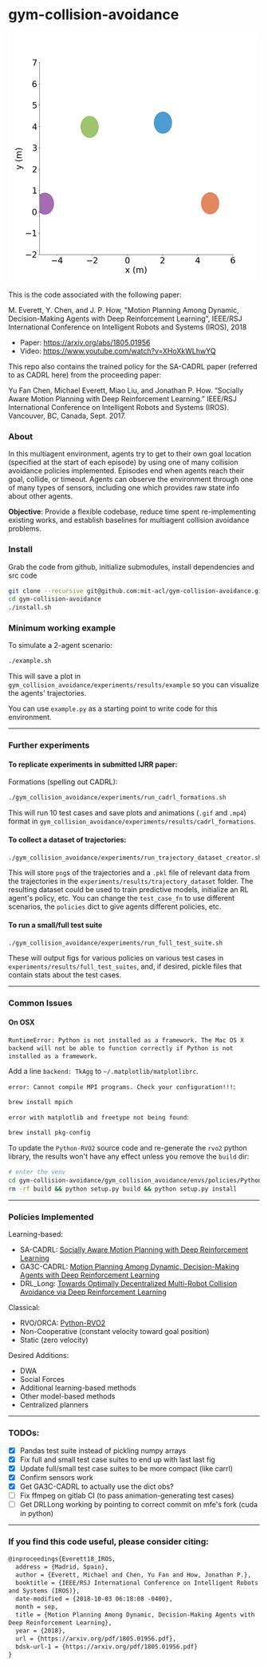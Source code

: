 # gym-collision-avoidance

<img src="misc/000_GA3C-CADRL-10_6agents.gif" width="500" alt="Agents spelling ``C''">

This is the code associated with the following paper:

M. Everett, Y. Chen, and J. P. How, "Motion Planning Among Dynamic, Decision-Making Agents with Deep Reinforcement Learning", IEEE/RSJ International Conference on Intelligent Robots and Systems (IROS), 2018
*  Paper: https://arxiv.org/abs/1805.01956
*  Video: https://www.youtube.com/watch?v=XHoXkWLhwYQ

This repo also contains the trained policy for the SA-CADRL paper (referred to as CADRL here) from the proceeding paper:

Yu Fan Chen, Michael Everett, Miao Liu, and Jonathan P. How. “Socially Aware Motion Planning with Deep Reinforcement Learning.” IEEE/RSJ International Conference on Intelligent Robots and Systems (IROS). Vancouver, BC, Canada, Sept. 2017.

### About

In this multiagent environment, agents try to get to their own goal location (specified at the start of each episode) by using one of many collision avoidance policies implemented.
Episodes end when agents reach their goal, collide, or timeout.
Agents can observe the environment through one of many types of sensors, including one which provides raw state info about other agents.

**Objective**: Provide a flexible codebase, reduce time spent re-implementing existing works, and establish baselines for multiagent collision avoidance problems.

### Install

Grab the code from github, initialize submodules, install dependencies and src code
```bash
git clone --recursive git@github.com:mit-acl/gym-collision-avoidance.git # If internal to MIT-ACL, use GitLab origin instead
cd gym-collision-avoidance
./install.sh
```

### Minimum working example

To simulate a 2-agent scenario:
```bash
./example.sh
```

This will save a plot in `gym_collision_avoidance/experiments/results/example` so you can visualize the agents' trajectories.

You can use `example.py` as a starting point to write code for this environment.

---

### Further experiments

#### To replicate experiments in submitted IJRR paper:

Formations (spelling out CADRL):
```bash
./gym_collision_avoidance/experiments/run_cadrl_formations.sh
```

This will run 10 test cases and save plots and animations (`.gif` and `.mp4`) format in `gym_collision_avoidance/experiments/results/cadrl_formations`.

#### To collect a dataset of trajectories:

```bash
./gym_collision_avoidance/experiments/run_trajectory_dataset_creator.sh
```

This will store `png`s of the trajectories and a `.pkl` file of relevant data from the trajectories in the `experiments/results/trajectory_dataset` folder.
The resulting dataset could be used to train predictive models, initialize an RL agent's policy, etc.
You can change the `test_case_fn` to use different scenarios, the `policies` dict to give agents different policies, etc.

#### To run a small/full test suite
```bash
./gym_collision_avoidance/experiments/run_full_test_suite.sh
```

These will output figs for various policies on various test cases in `experiments/results/full_test_suites`, and, if desired, pickle files that contain stats about the test cases.

---

### Common Issues

#### On OSX

```
RuntimeError: Python is not installed as a framework. The Mac OS X backend will not be able to function correctly if Python is not installed as a framework.
```

Add a line `backend: TkAgg` to `~/.matplotlib/matplotlibrc`.

`error: Cannot compile MPI programs. Check your configuration!!!`:
```bash
brew install mpich
```

`error with matplotlib and freetype not being found`:
```bash
brew install pkg-config
```

To update the `Python-RVO2` source code and re-generate the `rvo2` python library, the results won't have any effect unless you remove the `build` dir:
```bash
# enter the venv
cd gym-collision-avoidance/gym_collision_avoidance/envs/policies/Python-RVO2
rm -rf build && python setup.py build && python setup.py install
```

---

### Policies Implemented

Learning-based:
- SA-CADRL: [Socially Aware Motion Planning with Deep Reinforcement Learning
](https://arxiv.org/pdf/1703.08862.pdf)
- GA3C-CADRL: [Motion Planning Among Dynamic, Decision-Making Agents with Deep Reinforcement Learning](https://arxiv.org/pdf/1805.01956.pdf)
- DRL_Long: [Towards Optimally Decentralized Multi-Robot Collision Avoidance via Deep Reinforcement Learning](https://arxiv.org/abs/1709.10082)

Classical:
- RVO/ORCA: [Python-RVO2](https://github.com/sybrenstuvel/Python-RVO2)
- Non-Cooperative (constant velocity toward goal position)
- Static (zero velocity)

Desired Additions:
- DWA
- Social Forces
- Additional learning-based methods
- Other model-based methods
- Centralized planners

---

### TODOs:
- [x] Pandas test suite instead of pickling numpy arrays
- [x] Fix full and small test case suites to end up with last last fig
- [x] Update full/small test case suites to be more compact (like carrl)
- [x] Confirm sensors work
- [x] Get GA3C-CADRL to actually use the dict obs?
- [ ] Fix ffmpeg on gitlab CI (to pass animation-generating test cases)
- [ ] Get DRLLong working by pointing to correct commit on mfe's fork (cuda in python)

---

### If you find this code useful, please consider citing:

```
@inproceedings{Everett18_IROS,
  address = {Madrid, Spain},
  author = {Everett, Michael and Chen, Yu Fan and How, Jonathan P.},
  booktitle = {IEEE/RSJ International Conference on Intelligent Robots and Systems (IROS)},
  date-modified = {2018-10-03 06:18:08 -0400},
  month = sep,
  title = {Motion Planning Among Dynamic, Decision-Making Agents with Deep Reinforcement Learning},
  year = {2018},
  url = {https://arxiv.org/pdf/1805.01956.pdf},
  bdsk-url-1 = {https://arxiv.org/pdf/1805.01956.pdf}
}
```

